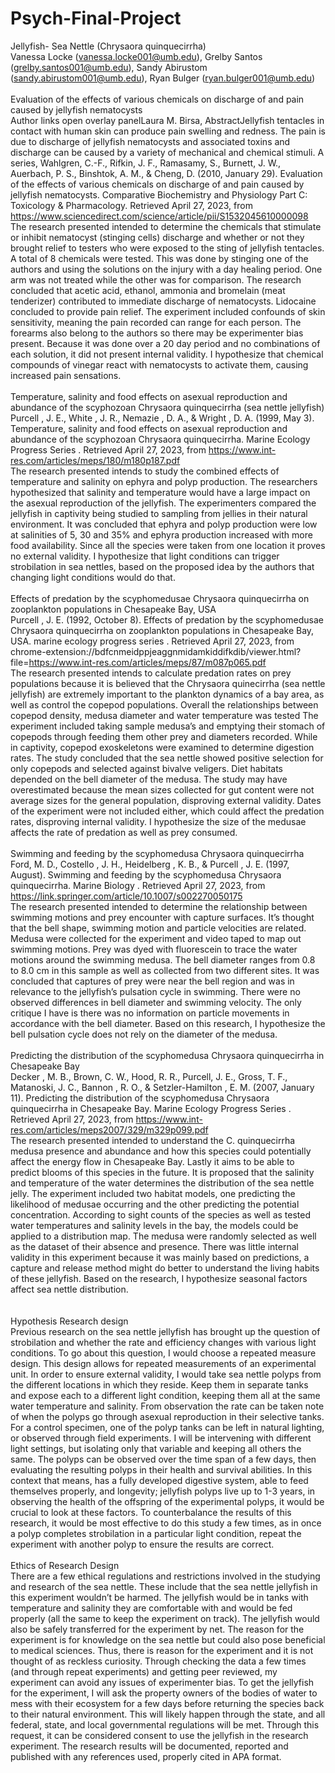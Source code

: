 # Psych-Final-Project
Jellyfish- Sea Nettle (Chrysaora quinquecirrha)
<br />
Vanessa Locke (vanessa.locke001@umb.edu), Grelby Santos (grelby.santos001@umb.edu), Sandy Abirustom (sandy.abirustom001@umb.edu), Ryan Bulger (ryan.bulger001@umb.edu)
<br />
<br />
Evaluation of the effects of various chemicals on discharge of and pain caused by jellyfish nematocysts
<br />
Author links open overlay panelLaura M. Birsa, AbstractJellyfish tentacles in contact with human skin can produce pain swelling and redness. The pain is due to discharge of jellyfish nematocysts and associated toxins and discharge can be caused by a variety of mechanical and chemical stimuli. A series, Wahlgren, C.-F., Rifkin, J. F., Ramasamy, S., Burnett, J. W., Auerbach, P. S., Binshtok, A. M., & Cheng, D. (2010, January 29). Evaluation of the effects of various chemicals on discharge of and pain caused by jellyfish nematocysts. Comparative Biochemistry and Physiology Part C: Toxicology & Pharmacology. Retrieved April 27, 2023, from https://www.sciencedirect.com/science/article/pii/S1532045610000098 
<br />
The research presented intended to determine the chemicals that stimulate or inhibit nematocyst (stinging cells) discharge and whether or not they brought relief to testers who were exposed to the sting of jellyfish tentacles. A total of 8 chemicals were tested. This was done by stinging one of the authors and using the solutions on the injury with a day healing period. One arm was not treated while the other was for comparison. The research concluded that acetic acid, ethanol, ammonia and bromelain (meat tenderizer) contributed to immediate discharge of nematocysts. Lidocaine concluded to provide pain relief. The experiment included confounds of skin sensitivity, meaning the pain recorded can range for each person. The forearms also belong to the authors so there may be experimenter bias present. Because it was done over a 20 day period and no combinations of each solution, it did not present internal validity. I hypothesize that chemical compounds of vinegar react with nematocysts to activate them, causing increased pain sensations. 
<br />
<br />
Temperature, salinity and food effects on asexual reproduction and abundance of the scyphozoan Chrysaora quinquecirrha (sea nettle jellyfish)
<br />
Purcell , J. E., White , J. R., Nemazie , D. A., & Wright , D. A. (1999, May 3). Temperature, salinity and food effects on asexual reproduction and abundance of the scyphozoan Chrysaora quinquecirrha. Marine Ecology Progress Series . Retrieved April 27, 2023, from https://www.int-res.com/articles/meps/180/m180p187.pdf 
<br />
The research presented intends to study the combined effects of temperature and salinity on ephyra and polyp production. The researchers hypothesized that salinity and temperature would have a large impact on the asexual reproduction of the jellyfish. The experimenters compared the jellyfish in captivity being studied to sampling from jellies in their natural environment. It was concluded that ephyra and polyp production were low at salinities of 5, 30 and 35% and ephyra production increased with more food availability. Since all the species were taken from one location it proves no external validity. I hypothesize that light conditions can trigger strobilation in sea nettles, based on the proposed idea by the authors that changing light conditions would do that. 
<br />
<br />
Effects of predation by the scyphomedusae Chrysaora quinquecirrha on zooplankton populations in Chesapeake Bay, USA
<br />
Purcell , J. E. (1992, October 8). Effects of predation by the scyphomedusae Chrysaora quinquecirrha on zooplankton populations in Chesapeake Bay, USA. marine ecology progress series . Retrieved April 27, 2023, from chrome-extension://bdfcnmeidppjeaggnmidamkiddifkdib/viewer.html?file=https://www.int-res.com/articles/meps/87/m087p065.pdf 
<br />
The research presented intends to calculate predation rates on prey populations because it is believed that the Chrysaora quinecirrha (sea nettle jellyfish) are extremely important to the plankton dynamics of a bay area, as well as control the copepod populations. Overall the relationships between copepod density, medusa diameter and water temperature was tested The experiment included taking sample medusa’s and emptying their stomach of copepods through feeding them other prey and diameters recorded. While in captivity, copepod exoskeletons were examined to determine digestion rates. The study concluded that the sea nettle showed positive selection for only copepods and selected against bivalve veligers. Diet habitats depended on the bell diameter of the medusa. The study may have overestimated because the mean sizes collected for gut content were not average sizes for the general population, disproving external validity. Dates of the experiment were not included either, which could affect the predation rates, disproving internal validity. I hypothesize the size of the medusae affects the rate of predation as well as prey consumed. 
<br />
<br />
Swimming and feeding by the scyphomedusa Chrysaora quinquecirrha
<br />
Ford, M. D., Costello , J. H., Heidelberg , K. B., & Purcell , J. E. (1997, August). Swimming and feeding by the scyphomedusa Chrysaora quinquecirrha. Marine Biology . Retrieved April 27, 2023, from https://link.springer.com/article/10.1007/s002270050175 
<br />
The research presented intended to determine the relationship between swimming motions and prey encounter with capture surfaces. It’s thought that the bell shape, swimming motion and particle velocities are related. Medusa were collected for the experiment and video taped to map out swimming motions. Prey was dyed with fluorescein to trace the water motions around the swimming medusa. The bell diameter ranges from 0.8 to 8.0 cm in this sample as well as collected from two different sites. It was concluded that captures of prey were near the bell region and was in relevance to the jellyfish’s pulsation cycle in swimming. There were no observed differences in bell diameter and swimming velocity. The only critique I have is there was no information on particle movements in accordance with the bell diameter. Based on this research, I hypothesize the bell pulsation cycle does not rely on the diameter of the medusa.
<br />
<br />
Predicting the distribution of the scyphomedusa Chrysaora quinquecirrha in Chesapeake Bay
<br />
Decker , M. B., Brown, C. W., Hood, R. R., Purcell, J. E., Gross, T. F., Matanoski, J. C., Bannon , R. O., & Setzler-Hamilton , E. M. (2007, January 11). Predicting the distribution of the scyphomedusa Chrysaora quinquecirrha in Chesapeake Bay. Marine Ecology Progress Series . Retrieved April 27, 2023, from https://www.int-res.com/articles/meps2007/329/m329p099.pdf 
<br />
The research presented intended to understand the C. quinquecirrha medusa presence and abundance and how this species could potentially affect the energy flow in Chesapeake Bay. Lastly it aims to be able to predict blooms of this species in the future. It is proposed that the salinity and temperature of the water determines the distribution of the sea nettle jelly. The experiment included two habitat models, one predicting the likelihood of medusae occurring and the other predicting the potential concentration. According to sight counts of the species as well as tested water temperatures and salinity levels in the bay,  the models could be applied to a distribution map. The medusa were randomly selected as well as the dataset of their absence and presence. There was little internal validity in this experiment because it was mainly based on predictions, a capture and release method might do better to understand the living habits of these jellyfish. Based on the research, I hypothesize seasonal factors affect sea nettle distribution.  
<br />
<br />
Hypothesis Research design 
<br />
Previous research on the sea nettle jellyfish has brought up the question of strobilation and whether the rate and efficiency changes with various light conditions. To go about this question, I would choose a repeated measure design. This design allows for repeated measurements of an experimental unit. In order to ensure external validity, I would take sea nettle polyps from the different locations in which they reside. Keep them in separate tanks and expose each to a different light condition, keeping them all at the same water temperature and salinity. From observation the rate can be taken note of when the polyps go through asexual reproduction in their selective tanks. For a control specimen, one of the polyp tanks can be left in natural lighting, or observed through field experiments. I will be intervening with different light settings, but isolating only that variable and keeping all others the same. The polyps can be observed over the time span of a few days, then evaluating the resulting polyps in their health and survival abilities. In this context that means, has a fully developed digestive system, able to feed themselves properly, and longevity; jellyfish polyps live up to 1-3 years, in observing the health of the offspring of the experimental polyps, it would be crucial to look at these factors. To counterbalance the results of this research, it would be most effective to do this study a few times, as in once a polyp completes strobilation in a particular light condition, repeat the experiment with another polyp to ensure the results are correct. 
<br />
<br />
Ethics of Research Design
<br />
There are a few ethical regulations and restrictions involved in the studying and research of the sea nettle. These include that the sea nettle jellyfish in this experiment wouldn’t be harmed. The jellyfish would be in tanks with temperature and salinity they are comfortable with and would be fed properly (all the same to keep the experiment on track). The jellyfish would also be safely transferred for the experiment by net. The reason for the experiment is for knowledge on the sea nettle but could also pose beneficial to medical sciences. Thus, there is reason for the experiment and it is not thought of as reckless curiosity. Through checking the data a few times (and through repeat experiments) and getting peer reviewed, my experiment can avoid any issues of experimenter bias. To get the jellyfish for the experiment, I will ask the property owners of the bodies of water to mess with their ecosystem for a few days before returning the species back to their natural environment. This will likely happen through the state, and all federal, state, and local governmental regulations will be met. Through this request, it can be considered consent to use the jellyfish in the research experiment. The research results will be documented, reported and published with any references used, properly cited in APA format. 
